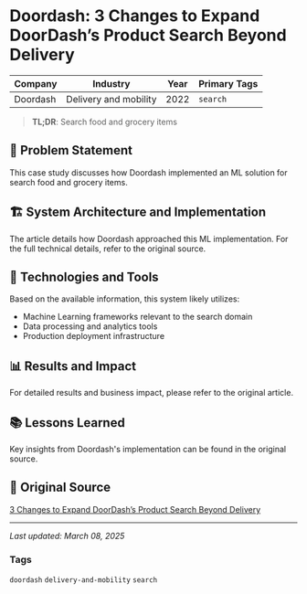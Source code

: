 # Doordash: 3 Changes to Expand DoorDash’s Product Search Beyond Delivery

| Company | Industry | Year | Primary Tags | 
|---------|----------|------|--------------|
| Doordash | Delivery and mobility | 2022 | `search` |

> **TL;DR**: Search food and grocery items

## 📝 Problem Statement

This case study discusses how Doordash implemented an ML solution for search food and grocery items.

## 🏗️ System Architecture and Implementation

The article details how Doordash approached this ML implementation. For the full technical details, refer to the original source.

## 🔧 Technologies and Tools

Based on the available information, this system likely utilizes:

- Machine Learning frameworks relevant to the search domain
- Data processing and analytics tools
- Production deployment infrastructure

## 📊 Results and Impact

For detailed results and business impact, please refer to the original article.

## 📚 Lessons Learned

Key insights from Doordash's implementation can be found in the original source.

## 🔗 Original Source

[3 Changes to Expand DoorDash’s Product Search Beyond Delivery](https://doordash.engineering/2022/05/10/3-changes-to-expand-doordashs-product-search/)

---

*Last updated: March 08, 2025*

### Tags

`doordash` `delivery-and-mobility` `search`
